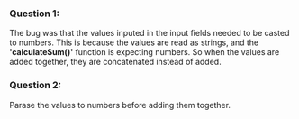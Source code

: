 ### Question 1:
The bug was that the values inputed in the input fields needed to be casted to numbers. This is because the values are read as strings, and the **'calculateSum()'** function is expecting numbers. So when the values are added together, they are concatenated instead of added.
### Question 2:
Parase the values to numbers before adding them together.